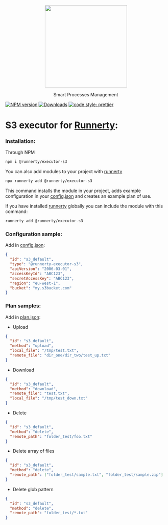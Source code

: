 <p align="center">
  <a href="http://runnerty.io">
    <img height="257" src="https://runnerty.io/assets/header/logo-stroked.png">
  </a>
  <p align="center">Smart Processes Management</p>
</p>

[![NPM version][npm-image]][npm-url] [![Downloads][downloads-image]][npm-url]
<a href="#badge">
<img alt="code style: prettier" src="https://img.shields.io/badge/code_style-prettier-ff69b4.svg">
</a>

# S3 executor for [Runnerty]:

### Installation:

Through NPM

```bash
npm i @runnerty/executor-s3
```

You can also add modules to your project with [runnerty]

```bash
npx runnerty add @runnerty/executor-s3
```

This command installs the module in your project, adds example configuration in your [config.json] and creates an example plan of use.

If you have installed [runnerty] globally you can include the module with this command:

```bash
runnerty add @runnerty/executor-s3
```

### Configuration sample:

Add in [config.json]:

```json
{
  "id": "s3_default",
  "type": "@runnerty-executor-s3",
  "apiVersion": "2006-03-01",
  "accessKeyId": "ABC123",
  "secretAccessKey": "ABC123",
  "region": "eu-west-1",
  "bucket": "my.s3bucket.com"
}
```

### Plan samples:

Add in [plan.json]:

- Upload

```json
{
  "id": "s3_default",
  "method": "upload",
  "local_file": "/tmp/test.txt",
  "remote_file": "dir_one/dir_two/test_up.txt"
}
```

- Download

```json
{
  "id": "s3_default",
  "method": "download",
  "remote_file": "test.txt",
  "local_file": "/tmp/test_down.txt"
}
```

- Delete

```json
{
  "id": "s3_default",
  "method": "delete",
  "remote_path": "folder_test/foo.txt"
}
```

- Delete array of files

```json
{
  "id": "s3_default",
  "method": "delete",
  "remote_path": ["folder_test/sample.txt", "folder_test/sample.zip"]
}
```

- Delete glob pattern

```json
{
  "id": "s3_default",
  "method": "delete",
  "remote_path": "folder_test/*.txt"
}
```

[runnerty]: http://www.runnerty.io
[downloads-image]: https://img.shields.io/npm/dm/@runnerty/executor-s3.svg
[npm-url]: https://www.npmjs.com/package/@runnerty/executor-s3
[npm-image]: https://img.shields.io/npm/v/@runnerty/executor-s3.svg
[david-badge]: https://david-dm.org/runnerty/executor-s3.svg
[david-badge-url]: https://david-dm.org/runnerty/executor-s3
[config.json]: http://docs.runnerty.io/config/
[plan.json]: http://docs.runnerty.io/plan/
[runnerty-cli]: https://www.npmjs.com/package/runnerty-cli
